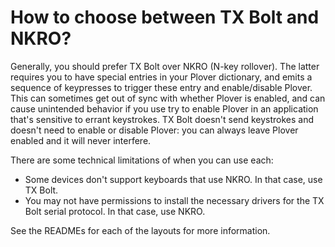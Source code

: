 # How to choose between TX Bolt and NKRO?

Generally, you should prefer TX Bolt over NKRO (N-key rollover). The latter
requires you to have special entries in your Plover dictionary, and emits a
sequence of keypresses to trigger these entry and enable/disable Plover. This
can sometimes get out of sync with whether Plover is enabled, and can cause
unintended behavior if you use try to enable Plover in an application that's
sensitive to errant keystrokes. TX Bolt doesn't send keystrokes and doesn't need
to enable or disable Plover: you can always leave Plover enabled and it will
never interfere.

There are some technical limitations of when you can use each:

* Some devices don't support keyboards that use NKRO. In that case, use TX Bolt.
* You may not have permissions to install the necessary drivers for the TX Bolt
  serial protocol. In that case, use NKRO.

See the READMEs for each of the layouts for more information.
